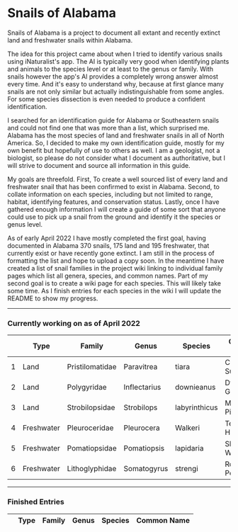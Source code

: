 # Snails of Alabama

<P> Snails of Alabama is a project to document all extant and recently extinct land and freshwater snails within Alabama.

<P> The idea for this project came about when I tried to identify various snails using iNaturalist's app. The AI is typically very good when identifying plants and animals to the species level or at least to the genus or family. With snails however the app's AI provides a completely wrong answer almost every time. And it's easy to understand why, because at first glance many snails are not only similar but actually indistinguishable from some angles. For some species dissection is even needed to produce a confident identification. 
  
<P> I searched for an identification guide for Alabama or Southeastern snails and could not find one that was more than a list, which surprised me. Alabama has the most species of land and freshwater snails in all of North America. So, I decided to make my own identification guide, mostly for my own benefit but hopefully of use to others as well. I am a geologist, not a biologist, so please do not consider what I document as authoritative, but I will strive to document and source all information in this guide. 
  
<P> My goals are threefold. First, To create a well sourced list of every land and freshwater snail that has been confirmed to exist in Alabama. Second, to collate information on each species, including but not limited to range, habitat, identifying features, and conservation status. Lastly, once I have gathered enough information I will create a guide of some sort that anyone could use to pick up a snail from the ground and identify it the species or genus level. 
  
<P> As of early April 2022 I have mostly completed the first goal, having documented in Alabama 370 snails, 175 land and 195 freshwater, that currently exist or have recently gone extinct. I am still in the process of formatting the list and hope to upload a copy soon. In the meantime I have created a list of snail families in the project wiki linking to individual family pages which list all genera, species, and common names. Part of my second goal is to create a wiki page for each species. This will likely take some time. As I finish entries for each species in the wiki I will update the README to show my progress. 

--------------

### Currently working on as of April 2022

|   | Type | Family | Genus | Species | Common Name | 
|---|------|--------|-------|---------|-------------|
| 1 | Land | Pristilomatidae	| Paravitrea | tiara | Crowned Supercoil | 
| 2 | Land | Polygyridae | Inflectarius | downieanus | Dwarf Globelet | 
| 3 | Land | Strobilopsidae | Strobilops | labyrinthicus | Maze Pincone | 
| 4 | Freshwater | Pleuroceridae | Pleurocera | Walkeri | Telescope Hornsnail |
| 5 | Freshwater | Pomatiopsidae | Pomatiopsis | lapidaria | Slender Walker | 
| 6 | Freshwater | Lithoglyphidae | Somatogyrus | strengi | Rolling Pebblesnail | 

--------

### Finished Entries
|   | Type | Family | Genus | Species | Common Name | 
|---|------|--------|-------|---------|-------------|
